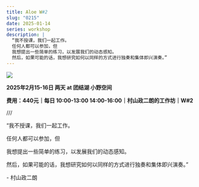 ```yaml
---
title: Aloe W#2
slug: "0215"
date: 2025-01-14
series: workshop
description: |
  “我不授课，我们一起工作。
  任何人都可以参加，但
  我想提出一些简单的练习，以发展我们的动态感知。
  然后，如果可能的话，我想研究如何以同样的方式进行独奏和集体即兴演奏。”
---
```

![](/images/uploads/p.jpg)

**2025年2月15-16日 两天 at 团结湖 小野空间**

**费用：440元｜每日 10:00-13:00 14:00-16:00｜村山政二朗的工作坊｜W#2**

///

“我不授课，我们一起工作。

任何人都可以参加，但

我想提出一些简单的练习，以发展我们的动态感知。

然后，如果可能的话，我想研究如何以同样的方式进行独奏和集体即兴演奏。”

\- 村山政二朗
